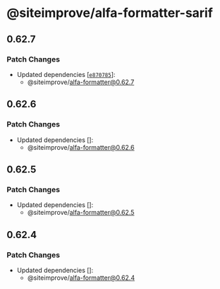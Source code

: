# @siteimprove/alfa-formatter-sarif

## 0.62.7

### Patch Changes

- Updated dependencies [[`e870785`](https://github.com/Siteimprove/alfa-integrations/commit/e8707850938daf133bfbc4808156babc1f99cb0d)]:
  - @siteimprove/alfa-formatter@0.62.7

## 0.62.6

### Patch Changes

- Updated dependencies []:
  - @siteimprove/alfa-formatter@0.62.6

## 0.62.5

### Patch Changes

- Updated dependencies []:
  - @siteimprove/alfa-formatter@0.62.5

## 0.62.4

### Patch Changes

- Updated dependencies []:
  - @siteimprove/alfa-formatter@0.62.4

